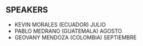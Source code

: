 ## SPEAKERS
- KEVIN MORALES (ECUADOR) JULIO
- PABLO MEDRANO (GUATEMALA) AGOSTO
- GEOVANY MENDOZA (COLOMBIA) SEPTIEMBRE 
